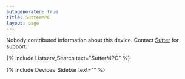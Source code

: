 ```yaml
---
autogenerated: true
title: SutterMPC
layout: page
---
```


Nobody contributed information about this device. Contact
[Sutter](http://www.sutter.com) for support.

{% include Listserv_Search text="SutterMPC" %}

{% include Devices_Sidebar text="" %}
